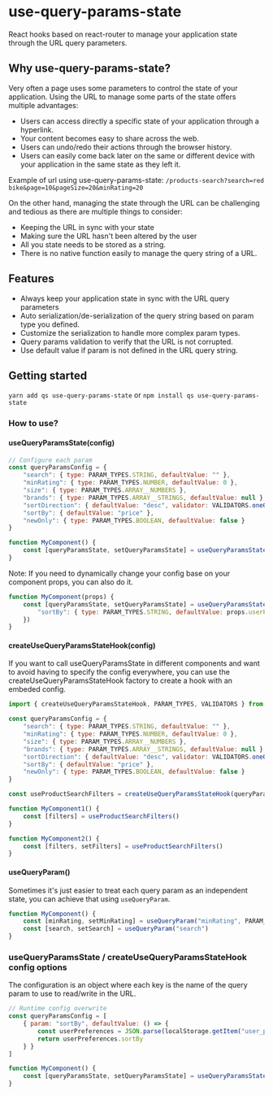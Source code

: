 # use-query-params-state

React hooks based on react-router to manage your application state through the URL query parameters.

## Why use-query-params-state?
Very often a page uses some parameters to control the state of your application. Using the URL
to manage some parts of the state offers multiple advantages:
- Users can access directly a specific state of your application through a hyperlink.
- Your content becomes easy to share across the web.
- Users can undo/redo their actions through the browser history.
- Users can easily come back later on the same or different device with your application in the same state as they left it.

Example of url using use-query-params-state: 
`/products-search?search=red bike&page=10&pageSize=20&minRating=20`

On the other hand, managing the state through the URL can be challenging and tedious as there are multiple things to consider:
- Keeping the URL in sync with your state
- Making sure the URL hasn't been altered by the user
- All you state needs to be stored as a string.
- There is no native function easily to manage the query string of a URL. 


## Features
- Always keep your application state in sync with the URL query parameters
- Auto serialization/de-serialization of the query string based on param type you defined.
- Customize the serialization to handle more complex param types.
- Query params validation to verify that the URL is not corrupted.
- Use default value if param is not defined in the URL query string.

## Getting started

`yarn add qs use-query-params-state`
or
`npm install qs use-query-params-state`

### How to use?

#### useQueryParamsState(config)

```js
// Configure each param
const queryParamsConfig = {
    "search": { type: PARAM_TYPES.STRING, defaultValue: "" },
    "minRating": { type: PARAM_TYPES.NUMBER, defaultValue: 0 },
    "size": { type: PARAM_TYPES.ARRAY__NUMBERS },
    "brands": { type: PARAM_TYPES.ARRAY__STRINGS, defaultValue: null },
    "sortDirection": { defaultValue: "desc", validator: VALIDATORS.oneOf(["asc", "desc"])},
    "sortBy": { defaultValue: "price" },
    "newOnly": { type: PARAM_TYPES.BOOLEAN, defaultValue: false }
}

function MyComponent() {
    const [queryParamsState, setQueryParamsState] = useQueryParamsState(config)
}
```
Note: If you need to dynamically change your config base on your component props, you can also do it.

```js
function MyComponent(props) {
    const [queryParamsState, setQueryParamsState] = useQueryParamsState({
        "sortBy": { type: PARAM_TYPES.STRING, defaultValue: props.userPreferences.defaultSortBy }
    })
}
```

#### createUseQueryParamsStateHook(config)

If you want to call useQueryParamsState in different components and want to avoid having to specify the config
everywhere, you can use the createUseQueryParamsStateHook factory to create a hook with an embeded config.

```js
import { createUseQueryParamsStateHook, PARAM_TYPES, VALIDATORS } from "use-query-params-state"

const queryParamsConfig = {
    "search": { type: PARAM_TYPES.STRING, defaultValue: "" },
    "minRating": { type: PARAM_TYPES.NUMBER, defaultValue: 0 },
    "size": { type: PARAM_TYPES.ARRAY__NUMBERS },
    "brands": { type: PARAM_TYPES.ARRAY__STRINGS, defaultValue: null },
    "sortDirection": { defaultValue: "desc", validator: VALIDATORS.oneOf(["asc", "desc"])},
    "sortBy": { defaultValue: "price" },
    "newOnly": { type: PARAM_TYPES.BOOLEAN, defaultValue: false }
}

const useProductSearchFilters = createUseQueryParamsStateHook(queryParamsConfig)

function MyComponent1() {
    const [filters] = useProductSearchFilters()
}

function MyComponent2() {
    const [filters, setFilters] = useProductSearchFilters()
}
```

#### useQueryParam()

Sometimes it's just easier to treat each query param as an independent state, you can achieve that using `useQueryParam`.


```js
function MyComponent() {
    const [minRating, setMinRating] = useQueryParam("minRating", PARAM_TYPES.NUMBER, 0)
    const [search, setSearch] = useQueryParam("search")
}
```

### useQueryParamsState / createUseQueryParamsStateHook config options

The configuration is an object where each key is the name of the query param to use to read/write in the URL.


```js
// Runtime config overwrite
const queryParamsConfig = [
    { param: "sortBy", defaultValue: () => {
        const userPreferences = JSON.parse(localStorage.getItem("user_preferences"))
        return userPreferences.sortBy
    } }
]

function MyComponent() {
    const [queryParamsState, setQueryParamsState] = useQueryParamsState("", URL_PARSERS.)
}
```